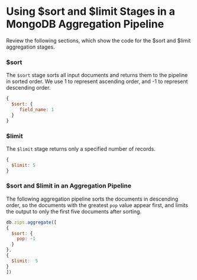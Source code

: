 # Using $sort and $limit Stages in a MongoDB Aggregation Pipeline

Review the following sections, which show the code for the $sort and $limit  aggregation stages.
### $sort
The `$sort` stage sorts all input documents and returns them to the pipeline in sorted order. We use 1 to represent ascending order, and -1 to represent descending order.

```javascript
{
  $sort: {
     field_name: 1
  }
}
```

### $limit
The `$limit`  stage returns only a specified number of records.
```javascript
{
  $limit: 5
}
```
### $sort and $limit in an Aggregation Pipeline
The following aggregation pipeline sorts the documents in descending order, so the documents with the greatest `pop` value appear first, and limits the output to only the first five documents after sorting.
```javascript
db.zips.aggregate([
{
  $sort: {
    pop: -1
  }
},
{
  $limit:  5
}
])
```